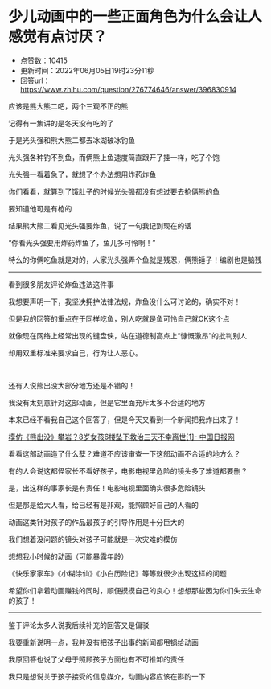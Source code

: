 # 少儿动画中的一些正面角色为什么会让人感觉有点讨厌？
- 点赞数：10415
- 更新时间：2022年06月05日19时23分11秒
- 回答url：https://www.zhihu.com/question/276774646/answer/396830914
<body>
 <p data-pid="hUEblkAY">应该是熊大熊二吧，两个三观不正的熊</p>
 <p data-pid="oe6ESGsY">记得有一集讲的是冬天没有吃的了</p>
 <p data-pid="XHBcThZC">于是光头强和熊大熊二都去冰湖破冰钓鱼</p>
 <p data-pid="516Yah-0">光头强各种钓不到鱼，而俩熊上鱼速度简直跟开了挂一样，吃了个饱</p>
 <p data-pid="cOg660Vw">光头强一看着急了，就想了个办法想用炸药炸鱼</p>
 <p data-pid="tKQrOOFh">你们看看，就算到了饿肚子的时候光头强都没有想过要去抢俩熊的鱼</p>
 <p data-pid="lkk2I95u">要知道他可是有枪的</p>
 <p data-pid="zsV5YIvS">结果熊大熊二看见光头强要炸鱼，说了一句我记到现在的话</p>
 <p data-pid="BMMbd35B">“你看光头强要用炸药炸鱼了，鱼儿多可怜啊！”</p>
 <p data-pid="LDGSwsiv">特么的你俩吃鱼就是对的，人家光头强弄个鱼就是残忍，俩熊锤子！编剧也是脑残</p>
 <hr>
 <p data-pid="vgc5HduP">看到很多朋友评论炸鱼违法这件事</p>
 <p data-pid="AbP08qde">我想要声明一下，我坚决拥护法律法规，炸鱼没什么可讨论的，确实不对！</p>
 <p data-pid="y25OeJSZ">但是我的回答的重点在于同样吃鱼，别人吃就是鱼可怜自己就OK这个点</p>
 <p data-pid="McYeHEbL">就像现在网络上经常出现的键盘侠，站在道德制高点上“慷慨激昂”的批判别人</p>
 <p data-pid="nQkwMe4s">却用双重标准来要求自己，行为让人恶心。</p>
 <p class="ztext-empty-paragraph"><br></p>
 <p data-pid="Ra54D4px">还有人说熊出没大部分地方还是不错的！</p>
 <p data-pid="MNGof0tv">我没有太刻意针对这部动画，但是它里面充斥太多不合适的地方</p>
 <p data-pid="aBKzNdx2">本来已经不看我自己这个回答了，但是今天又看到一个新闻把我炸出来了！</p><a href="https://link.zhihu.com/?target=http%3A//cnews.chinadaily.com.cn/2018-07/31/content_36677461.htm" data-draft-node="block" data-draft-type="link-card" class=" wrap external" target="_blank" rel="nofollow noreferrer">模仿《熊出没》攀岩？8岁女孩6楼坠下救治三天不幸离世[1]- 中国日报网</a>
 <p data-pid="uFupwzDC">看看这部动画造了什么孽？难道不应该审查一下这部动画不合适的地方么？</p>
 <p data-pid="1TZMyUbc">有的人会说这都怪家长不看好孩子，电影电视里危险的镜头多了难道都要删？</p>
 <p data-pid="9gVIIBSv">是，出这样的事家长是有责任！电影电视里面确实很多危险镜头</p>
 <p data-pid="G2LhfQwI">但是那是给大人看，给已经有是非观，能照顾好自己的人看的</p>
 <p data-pid="LEQ-oz5A">动画这类针对孩子的作品最孩子的引导作用是十分巨大的</p>
 <p data-pid="TS6Rl9Zc">我们想着没问题的镜头对孩子可能就是一次灾难的模仿</p>
 <p data-pid="I4WLW6Fb">想想我小时候的动画（可能暴露年龄）</p>
 <p data-pid="SEJImNDn">《快乐家家车》《小糊涂仙》《小白历险记》等等就很少出现这样的问题</p>
 <p data-pid="DpK4RYKh">希望你们拿着动画赚钱的同时，顺便摸摸自己的良心！想想那些因为你们失去生命的孩子！</p>
 <hr>
 <p data-pid="PDgD2Zoc">鉴于评论太多人说我后续补充的回答又是偏驳</p>
 <p data-pid="1fajgpMP">我要重新说明一点，我并没有把孩子出事的新闻都甩锅给动画</p>
 <p data-pid="ext9FJAp">我原回答也说了父母于照顾孩子方面也有不可推卸的责任</p>
 <p data-pid="dfz4iB1v">我只是想说关于孩子接受的信息媒介，动画内容应该在斟酌一下</p>
</body>